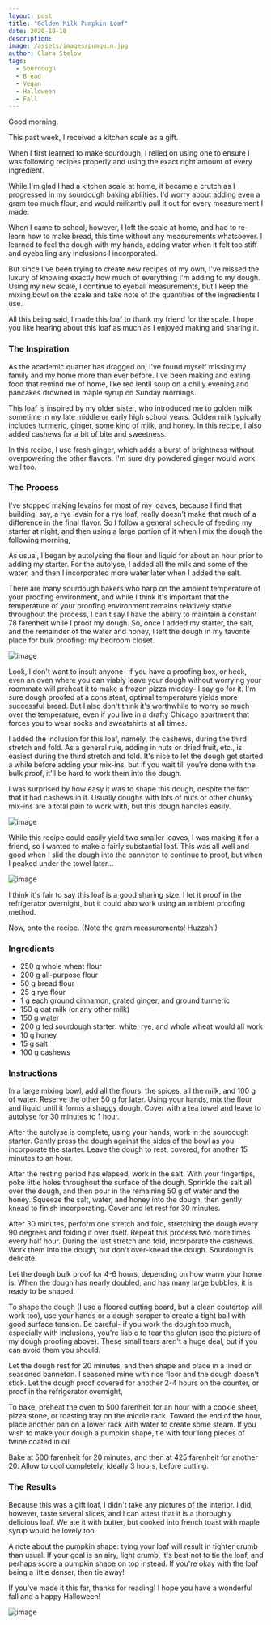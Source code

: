 ```yaml
---
layout: post
title: "Golden Milk Pumpkin Loaf"
date: 2020-10-18
description: 
image: /assets/images/pumquin.jpg
author: Clara Stelow
tags: 
  - Sourdough
  - Bread
  - Vegan
  - Halloween
  - Fall
---
```

Good morning.

This past week, I received a kitchen scale as a gift. 

When I first learned to make sourdough, I relied on using one to ensure I was following recipes properly and using the exact right amount of every ingredient.

While I'm glad I had a kitchen scale at home, it became a crutch as I progressed in my sourdough baking abilities. I'd worry about adding even a gram too much flour, and would militantly pull it out for every measurement I made. 

When I came to school, however, I left the scale at home, and had to re-learn how to make bread, this time without any measurements whatsoever. I learned to feel the dough with my hands, adding water when it felt too stiff and eyeballing any inclusions I incorporated.

But since I've been trying to create new recipes of my own, I've missed the luxury of knowing exactly how much of everything I'm adding to my dough. Using my new scale, I continue to eyeball measurements, but I keep the mixing bowl on the scale and take note of the quantities of the ingredients I use.

All this being said, I made this loaf to thank my friend for the scale. I hope you like hearing about this loaf as much as I enjoyed making and sharing it.

### The Inspiration

As the academic quarter has dragged on, I've found myself missing my family and my home more than ever before. I've been making and eating food that remind me of home, like red lentil soup on a chilly evening and pancakes drowned in maple syrup on Sunday mornings.

This loaf is inspired by my older sister, who introduced me to golden milk sometime in my late middle or early high school years. Golden milk typically includes turmeric, ginger, some kind of milk, and honey. In this recipe, I also added cashews for a bit of bite and sweetness.

In this recipe, I use fresh ginger, which adds a burst of brightness without overpowering the other flavors. I'm sure dry powdered ginger would work well too.

### The Process

I've stopped making levains for most of my loaves, because I find that building, say, a rye levain for a rye loaf, really doesn't make that much of a difference in the final flavor. So I follow a general schedule of feeding my starter at night, and then using a large portion of it when I mix the dough the following morning,

As usual, I began by autolysing the flour and liquid for about an hour prior to adding my starter. For the autolyse, I added all the milk and some of the water, and then I incorporated more water later when I added the salt.

There are many sourdough bakers who harp on the ambient temperature of your proofing environment, and while I think it's important that the temperature of your proofing environment remains relatively stable throughout the process, I can't say I have the ability to maintain a constant 78 farenheit while I proof my dough. So, once I added my starter, the salt, and the remainder of the water and honey, I left the dough in my favorite place for bulk proofing: my bedroom closet.

![image](/assets/images/closet.jpg)

Look, I don't want to insult anyone- if you have a proofing box, or heck, even an oven where you can viably leave your dough without worrying your roommate will preheat it to make a frozen pizza midday- I say go for it. I'm sure dough proofed at a consistent, optimal temperature yields more successful bread. But I also don't think it's worthwhile to worry so much over the temperature, even if you live in a drafty Chicago apartment that forces you to wear socks and sweatshirts at all times. 

I added the inclusion for this loaf, namely, the cashews, during the third stretch and fold. As a general rule, adding in nuts or dried fruit, etc., is easiest during the third stretch and fold. It's nice to let the dough get started a while before adding your mix-ins, but if you wait till you're done with the bulk proof, it'll be hard to work them into the dough.

I was surprised by how easy it was to shape this dough, despite the fact that it had cashews in it. Usually doughs with lots of nuts or other chunky mix-ins are a total pain to work with, but this dough handles easily.

![image](/assets/images/pumpkingproof.jpg)

While this recipe could easily yield two smaller loaves, I was making it for a friend, so I wanted to make a fairly substantial loaf. This was all well and good when I slid the dough into the banneton to continue to proof, but when I peaked under the towel later...

![image](/assets/images/pumpkingproof1.jpg)

I think it's fair to say this loaf is a good sharing size. I let it proof in the refrigerator overnight, but it could also work using an ambient proofing method.

Now, onto the recipe. (Note the gram measurements! Huzzah!)

### Ingredients

* 250 g whole wheat flour
* 200 g all-purpose flour
* 50 g bread flour
* 25 g rye flour
* 1 g each ground cinnamon, grated ginger, and ground turmeric
* 150 g oat milk (or any other milk)
* 150 g water
* 200 g fed sourdough starter: white, rye, and whole wheat would all work
* 10 g honey
* 15 g salt
* 100 g cashews

### Instructions

In a large mixing bowl, add all the flours, the spices, all the milk, and 100 g of water. Reserve the other 50 g for later. Using your hands, mix the flour and liquid until it forms a shaggy dough. Cover with a tea towel and leave to autolyse for 30 minutes to 1 hour.

After the autolyse is complete, using your hands, work in the sourdough starter. Gently press the dough against the sides of the bowl as you incorporate the starter. Leave the dough to rest, covered, for another 15 minutes to an hour.

After the resting period has elapsed, work in the salt. With your fingertips, poke little holes throughout the surface of the dough. Sprinkle the salt all over the dough, and then pour in the remaining 50 g of water and the honey. Squeeze the salt, water, and honey into the dough, then gently knead to finish incorporating. Cover and let rest for 30 minutes.

After 30 minutes, perform one stretch and fold, stretching the dough every 90 degrees and folding it over itself. Repeat this process two more times every half hour. During the last stretch and fold, incorporate the cashews. Work them into the dough, but don't over-knead the dough. Sourdough is delicate.

Let the dough bulk proof for 4-6 hours, depending on how warm your home is. When the dough has nearly doubled, and has many large bubbles, it is ready to be shaped.

To shape the dough (I use a floored cutting board, but a clean coutertop will work too), use your hands or a dough scraper to create a tight ball with good surface tension. Be careful- if you work the dough too much, especially with inclusions, you're liable to tear the gluten (see the picture of my dough proofing above). These small tears aren't a huge deal, but if you can avoid them you should. 

Let the dough rest for 20 minutes, and then shape and place in a lined or seasoned banneton. I seasoned mine with rice floor and the dough doesn't stick. Let the dough proof covered for another 2-4 hours on the counter, or proof in the refrigerator overnight,

To bake, preheat the oven to 500 farenheit for an hour with a cookie sheet, pizza stone, or roasting tray on the middle rack. Toward the end of the hour, place another pan on a lower rack with water to create some steam. If you wish to make your dough a pumpkin shape, tie with four long pieces of twine coated in oil. 

Bake at 500 farenheit for 20 minutes, and then at 425 farenheit for another 20. Allow to cool completely, ideally 3 hours, before cutting.

### The Results

Because this was a gift loaf, I didn't take any pictures of the interior. I did, however, taste several slices, and I can attest that it is a thoroughly delicious loaf. We ate it with butter, but cooked into french toast with maple syrup would be lovely too.

A note about the pumpkin shape: tying your loaf will result in tighter crumb than usual. If your goal is an airy, light crumb, it's best not to tie the loaf, and perhaps score a pumpkin shape on top instead. If you're okay with the loaf being a little denser, then tie away! 

If you've made it this far, thanks for reading! I hope you have a wonderful fall and a happy Halloween!

![image](/assets/images/pumquin.jpg)


